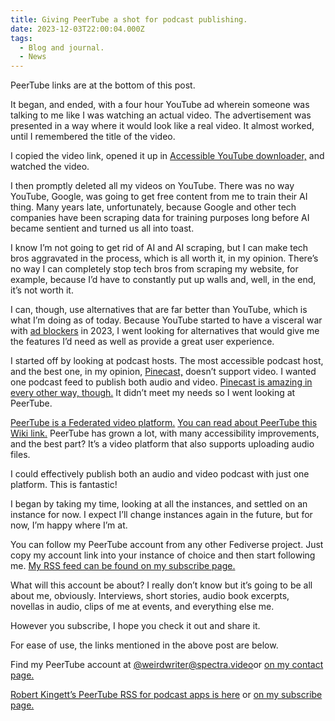 ```yaml
---
title: Giving PeerTube a shot for podcast publishing.
date: 2023-12-03T22:00:04.000Z
tags:
  - Blog and journal.
  - News
---
```


PeerTube links are at the bottom of this post.

It began, and ended, with a four hour YouTube ad wherein someone was talking to me like I was watching an actual video. The advertisement was presented in a way where it would look like a real video. It almost worked, until I remembered the title of the video.

I copied the video link, opened it up in [Accessible YouTube downloader,](https://github.com/sulaiman-alqusaimi/accessible_youtube_downloader_pro/releases) and watched the video.

I then promptly deleted all my videos on YouTube. There was no way YouTube, Google, was going to get free content from me to train their AI thing. Many years late, unfortunately, because Google and other tech companies have been scraping data for training purposes long before AI became sentient and turned us all into toast.

I know I’m not going to get rid of AI and AI scraping, but I can make tech bros aggravated in the process, which is all worth it, in my opinion. There’s no way I can completely stop tech bros from scraping my website, for example, because I’d have to constantly put up walls and, well, in the end, it’s not worth it.

I can, though, use alternatives that are far better than YouTube, which is what I’m doing as of today. Because YouTube started to have a visceral war with [ad blockers](https://en.wikipedia.org/wiki/Ad_blocking) in 2023, I went looking for alternatives that would give me the features I’d need as well as provide a great user experience.

I started off by looking at podcast hosts. The most accessible podcast host, and the best one, in my opinion, [Pinecast,](https://pinecast.com/) doesn’t support video. I wanted one podcast feed to publish both audio and video. [Pinecast is amazing in every other way, though.](https://changelog.pinecast.com/) It didn’t meet my needs so I went looking at PeerTube.

[PeerTube is a Federated video platform.](https://joinpeertube.org/) [You can read about PeerTube this Wiki link.](https://en.wikipedia.org/wiki/PeerTube) PeerTube has grown a lot, with many accessibility improvements, and the best part? It’s a video platform that also supports uploading audio files.

I could effectively publish both an audio and video podcast with just one platform. This is fantastic!

I began by taking my time, looking at all the instances, and settled on an instance for now. I expect I’ll change instances again in the future, but for now, I’m happy where I’m at.

You can follow my PeerTube account from any other Fediverse project. Just copy my account link into your instance of choice and then start following me. [My RSS feed can be found on my subscribe page.](/follow)

What will this account be about? I really don’t know but it’s going to be all about me, obviously. Interviews, short stories, audio book excerpts, novellas in audio, clips of me at events, and everything else me.

However you subscribe, I hope you check it out and share it.

For ease of use, the links mentioned in the above post are below.

Find my PeerTube account at [@weirdwriter@spectra.video](https://spectra.video/a/weirdwriter)or [on my contact page.](/contact)

[Robert Kingett’s PeerTube RSS for podcast apps is here](https://spectra.video/feeds/videos.xml?videoChannelId=4444) or [on my subscribe page.](/follow)
